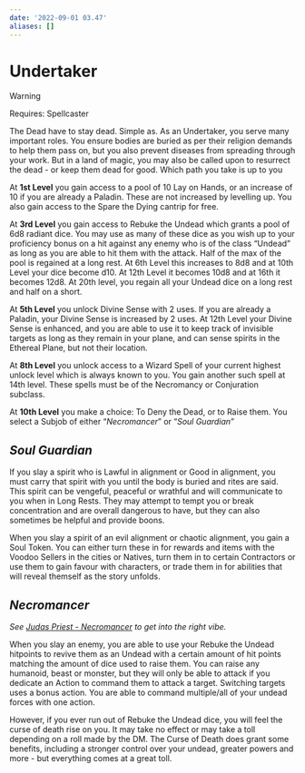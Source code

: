 ```yaml
---
date: '2022-09-01 03.47'
aliases: []
---
```


# Undertaker

> [!warning]
> Requires: Spellcaster

The Dead have to stay dead. Simple as. As an Undertaker, you serve many important roles. You ensure bodies are buried as per their religion demands to help them pass on, but you also prevent diseases from spreading through your work. But in a land of magic, you may also be called upon to resurrect the dead - or keep them dead for good. Which path you take is up to you

At **1st Level** you gain access to a pool of 10 Lay on Hands, or an increase of 10 if you are already a Paladin. These are not increased by levelling up. You also gain access to the Spare the Dying cantrip for free.

At **3rd Level** you gain access to Rebuke the Undead which grants a pool of 6d8 radiant dice. You may use as many of these dice as you wish up to your proficiency bonus on a hit against any enemy who is of the class “Undead” as long as you are able to hit them with the attack. Half of the max of the pool is regained at a long rest. At 6th Level this increases to 8d8 and at 10th Level your dice become d10. At 12th Level it becomes 10d8 and at 16th it becomes 12d8. At 20th level, you regain all your Undead dice on a long rest and half on a short.

At **5th Level** you unlock Divine Sense with 2 uses. If you are already a Paladin, your Divine Sense is increased by 2 uses. At 12th Level your Divine Sense is enhanced, and you are able to use it to keep track of invisible targets as long as they remain in your plane, and can sense spirits in the Ethereal Plane, but not their location.

At **8th Level** you unlock access to a Wizard Spell of your current highest unlock level which is always known to you. You gain another such spell at 14th level. These spells must be of the Necromancy or Conjuration subclass.

At **10th Level** you make a choice: To Deny the Dead, or to Raise them. You select a Subjob of either “_Necromancer_” or “_Soul Guardian_”
  

## _Soul Guardian_

If you slay a spirit who is Lawful in alignment or Good in alignment, you must carry that spirit with you until the body is buried and rites are said. This spirit can be vengeful, peaceful or wrathful and will communicate to you when in Long Rests. They may attempt to tempt you or break concentration and are overall dangerous to have, but they can also sometimes be helpful and provide boons.

When you slay a spirit of an evil alignment or chaotic alignment, you gain a Soul Token. You can either turn these in for rewards and items with the Voodoo Sellers in the cities or Natives, turn them in to certain Contractors or use them to gain favour with characters, or trade them in for abilities that will reveal themself as the story unfolds.

## _Necromancer_

_See [Judas Priest - Necromancer](https://www.youtube.com/watch?v=gNZaTNQmh_U) to get into the right vibe._

When you slay an enemy, you are able to use your Rebuke the Undead hitpoints to revive them as an Undead with a certain amount of hit points matching the amount of dice used to raise them. You can raise any humanoid, beast or monster, but they will only be able to attack if you dedicate an Action to command them to attack a target. Switching targets uses a bonus action. You are able to command multiple/all of your undead forces with one action.

However, if you ever run out of Rebuke the Undead dice, you will feel the curse of death rise on you. It may take no effect or may take a toll depending on a roll made by the DM. The Curse of Death does grant some benefits, including a stronger control over your undead, greater powers and more - but everything comes at a great toll.

